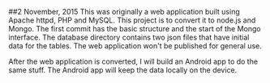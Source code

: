 ##2 November, 2015
This was originally a web application built using Apache httpd, PHP and MySQL.
This project is to convert it to node.js and Mongo.
The first commit has the basic structure and the start of the Mongo interface.
The database directory contains two json files that have initial data for the tables.
The web application won't be published for general use.

After the web application is converted, I will build an Android app to do the same stuff.
The Android app will keep the data locally on the device.

